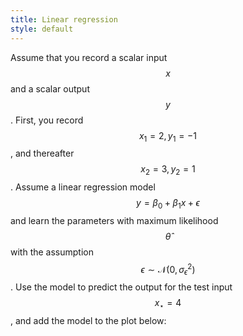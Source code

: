 ```yaml
---
title: Linear regression
style: default
---
```


Assume that you record a scalar input $$x$$ and a scalar output $$y$$. First, you record $$x_1 = 2, y_1 = -1$$, and thereafter $$x_2 = 3, y_2 = 1$$. Assume a linear regression model $$y = \beta_0 + \beta_1x + \epsilon$$ and learn the parameters with maximum likelihood $$\widehat{\theta}$$ with the assumption $$\epsilon\sim\mathcal{N}(0,\sigma_\epsilon^2)$$. Use the model to predict the output for the test input $$x_\star = 4$$, and add the model to the plot below:

